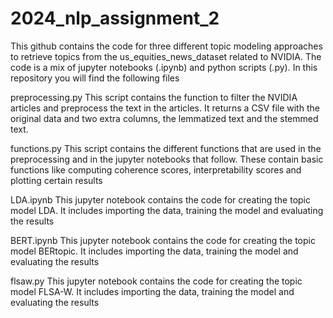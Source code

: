 # 2024_nlp_assignment_2

This github contains the code for three different topic modeling approaches to retrieve topics from the us_equities_news_dataset related to NVIDIA.
The code is a mix of jupyter notebooks (.ipynb) and python scripts (.py). In this repository you will find the following files

  preprocessing.py
    This script contains the function to filter the NVIDIA articles and preprocess the text in the articles. It returns a CSV file with the original data and two extra columns, the lemmatized text and the stemmed text.

  functions.py
    This script contains the different functions that are used in the preprocessing and in the jupyter notebooks that follow. These contain basic functions like computing coherence scores, interpretability scores and plotting certain results

  LDA.ipynb
    This jupyter notebook contains the code for creating the topic model LDA. It includes importing the data, training the model and evaluating the results

  BERT.ipynb
    This jupyter notebook contains the code for creating the topic model BERtopic. It includes importing the data, training the model and evaluating the results

  flsaw.py
    This jupyter notebook contains the code for creating the topic model FLSA-W. It includes importing the data, training the model and evaluating the results


